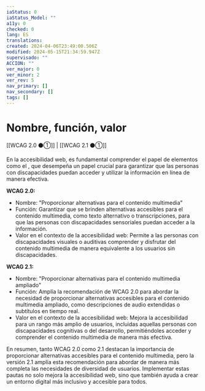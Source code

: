 ```yaml
---
iaStatus: 0
iaStatus_Model: ""
a11y: 0
checked: 0
lang: ES
translations: 
created: 2024-04-06T23:49:00.506Z
modified: 2024-05-15T21:34:59.947Z
supervisado: ""
ACCION: ""
ver_major: 0
ver_minor: 2
ver_rev: 5
nav_primary: []
nav_secondary: []
tags: []
---
```

# Nombre, función, valor

[[WCAG 2.0 ⚫①]] | [[WCAG 2.1 ⚫①]]

En la accesibilidad web, es fundamental comprender el papel de elementos como el <TOKEN>, que desempeña un papel crucial para garantizar que las personas con discapacidades puedan acceder y utilizar la información en línea de manera efectiva.

**WCAG 2.0:**
- Nombre: "Proporcionar alternativas para el contenido multimedia"
- Función: Garantizar que se brinden alternativas accesibles para el contenido multimedia, como texto alternativo o transcripciones, para que las personas con discapacidades sensoriales puedan acceder a la información.
- Valor en el contexto de la accesibilidad web: Permite a las personas con discapacidades visuales o auditivas comprender y disfrutar del contenido multimedia de manera equivalente a los usuarios sin discapacidades.

**WCAG 2.1:**
- Nombre: "Proporcionar alternativas para el contenido multimedia ampliado"
- Función: Amplía la recomendación de WCAG 2.0 para abordar la necesidad de proporcionar alternativas accesibles para el contenido multimedia ampliado, como descripciones de audio extendidas o subtítulos en tiempo real.
- Valor en el contexto de la accesibilidad web: Mejora la accesibilidad para un rango más amplio de usuarios, incluidas aquellas personas con discapacidades cognitivas o del desarrollo, permitiéndoles acceder y comprender el contenido multimedia de manera más efectiva.

En resumen, tanto WCAG 2.0 como 2.1 destacan la importancia de proporcionar alternativas accesibles para el contenido multimedia, pero la versión 2.1 amplía esta recomendación para abordar de manera más completa las necesidades de diversidad de usuarios. Implementar estas pautas no solo mejora la accesibilidad web, sino que también ayuda a crear un entorno digital más inclusivo y accesible para todos.
